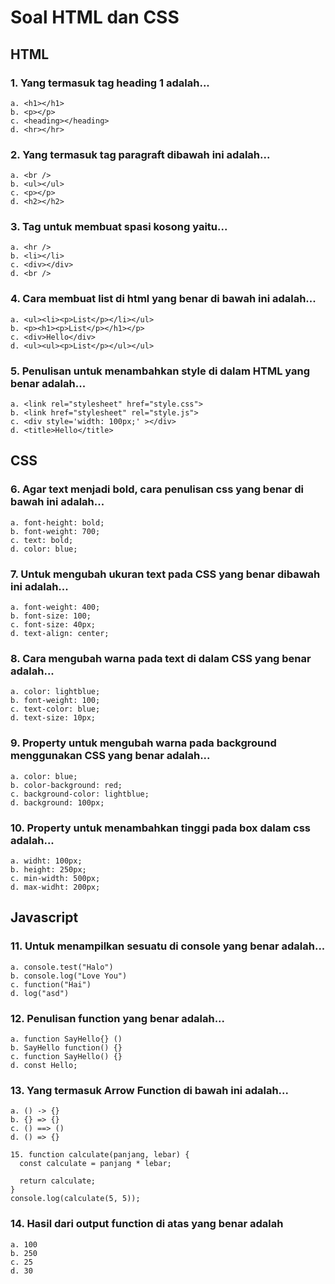 # Soal HTML dan CSS

## HTML

### 1. Yang termasuk tag heading 1 adalah...
```
a. <h1></h1>
b. <p></p>
c. <heading></heading>
d. <hr></hr>
```

### 2. Yang termasuk tag paragraft dibawah ini adalah...
```
a. <br />
b. <ul></ul>
c. <p></p>
d. <h2></h2>
```

### 3. Tag untuk membuat spasi kosong yaitu...
```
a. <hr />
b. <li></li>
c. <div></div>
d. <br />
```

### 4. Cara membuat list di html yang benar di bawah ini adalah...
```
a. <ul><li><p>List</p></li></ul>
b. <p><h1><p>List</p></h1></p>
c. <div>Hello</div>
d. <ul><ul><p>List</p></ul></ul>
```

### 5. Penulisan untuk menambahkan style di dalam HTML yang benar adalah...
```
a. <link rel="stylesheet" href="style.css">
b. <link href="stylesheet" rel="style.js">
c. <div style='width: 100px;' ></div>
d. <title>Hello</title>
```


## CSS

### 6. Agar text menjadi bold, cara penulisan css yang benar di bawah ini adalah...
```
a. font-height: bold;
b. font-weight: 700;
c. text: bold;
d. color: blue;
```

### 7. Untuk mengubah ukuran text pada CSS yang benar dibawah ini adalah...
```
a. font-weight: 400;
b. font-size: 100;
c. font-size: 40px;
d. text-align: center;
```

### 8. Cara mengubah warna pada text di dalam CSS yang benar adalah...
```
a. color: lightblue;
b. font-weight: 100;
c. text-color: blue;
d. text-size: 10px;
```

### 9. Property untuk mengubah warna pada background menggunakan CSS yang benar adalah...
```
a. color: blue;
b. color-background: red;
c. background-color: lightblue;
d. background: 100px;
```

### 10. Property untuk menambahkan tinggi pada box dalam css adalah...
```
a. widht: 100px;
b. height: 250px;
c. min-width: 500px;
d. max-widht: 200px;
```

## Javascript

### 11. Untuk menampilkan sesuatu di console yang benar adalah...
```
a. console.test("Halo")
b. console.log("Love You")
c. function("Hai")
d. log("asd")
```

### 12. Penulisan function yang benar adalah...
```
a. function SayHello{} ()
b. SayHello function() {}
c. function SayHello() {}
d. const Hello;
```

### 13. Yang termasuk Arrow Function di bawah ini adalah...
```
a. () -> {}
b. {} => {}
c. () ==> ()
d. () => {}
```


```
15. function calculate(panjang, lebar) {
  const calculate = panjang * lebar;

  return calculate;
}
console.log(calculate(5, 5));
```
### 14. Hasil dari output function di atas yang benar adalah
```
a. 100
b. 250
c. 25
d. 30
```

